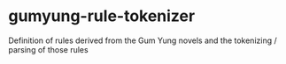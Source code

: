 # gumyung-rule-tokenizer
Definition of rules derived from the Gum Yung novels and the tokenizing / parsing of those rules
